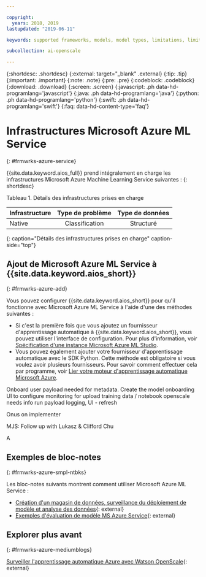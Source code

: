 ```yaml
---

copyright:
  years: 2018, 2019
lastupdated: "2019-06-11"

keywords: supported frameworks, models, model types, limitations, limits, azure

subcollection: ai-openscale

---
```


{:shortdesc: .shortdesc}
{:external: target="_blank" .external}
{:tip: .tip}
{:important: .important}
{:note: .note}
{:pre: .pre}
{:codeblock: .codeblock}
{:download: .download}
{:screen: .screen}
{:javascript: .ph data-hd-programlang='javascript'}
{:java: .ph data-hd-programlang='java'}
{:python: .ph data-hd-programlang='python'}
{:swift: .ph data-hd-programlang='swift'}
{:faq: data-hd-content-type='faq'}

# Infrastructures Microsoft Azure ML Service
{: #frmwrks-azure-service}

{{site.data.keyword.aios_full}} prend intégralement en charge les infrastructures Microsoft Azure Machine Learning Service suivantes :
{: shortdesc}

Tableau 1. Détails des infrastructures prises en charge

| Infrastructure | Type de problème | Type de données |
|:---|:---:|:---:|
| Native | Classification | Structuré |
{: caption="Détails des infrastructures prises en charge" caption-side="top"}

## Ajout de Microsoft Azure ML Service à {{site.data.keyword.aios_short}}
{: #frmwrks-azure-add}

Vous pouvez configurer {{site.data.keyword.aios_short}} pour qu'il fonctionne avec Microsoft Azure ML Service
à l'aide d'une des méthodes suivantes :

- Si c'est la première fois que vous ajoutez un fournisseur d'apprentissage automatique à {{site.data.keyword.aios_short}},
vous pouvez utiliser l'interface de configuration.
Pour plus d'information, voir
[Spécification d'une instance Microsoft Azure ML Studio](/docs/services/ai-openscale?topic=ai-openscale-connect-azure).
- Vous pouvez également ajouter votre fournisseur d'apprentissage automatique avec le SDK Python.
Cette méthode est obligatoire si vous voulez avoir plusieurs fournisseurs.
Pour savoir comment effectuer cela par programme, voir
[Lier votre moteur d'apprentissage automatique Microsoft Azure](/docs/services/ai-openscale?topic=ai-openscale-cml-connect#cml-azbind).


Onboard user payload needed for metadata.
Create the model
onboarding UI to configure monitoring for
upload training data / notebook openscale needs info
run payload logging,
UI - refresh

Onus on implementer 

MJS: Follow up with Lukasz & Clifford Chu

A

## Exemples de bloc-notes
{: #frmwrks-azure-smpl-ntbks}

Les bloc-notes suivants montrent comment utiliser Microsoft Azure ML Service :

- [Création d'un magasin de données, surveillance du déploiement de modèle et analyse des données](https://github.com/pmservice/ai-openscale-tutorials/blob/master/notebooks/AI%20OpenScale%20and%20Azure%20ML%20Studio%20Engine.ipynb){: external}
- [Exemples d'évaluation de modèle MS Azure Service](https://dataplatform.cloud.ibm.com/analytics/notebooks/v2/0d4ebd8d-87cb-4c38-8ba8-37f5623df131/view?access_token=fcb2c411aed913bf94f86f434184db67aef1a6b304824b86b4ad63686e4890be){: external}

## Explorer plus avant
{: #frmwrks-azure-mediumblogs}

[Surveiller l'apprentissage automatique Azure avec Watson OpenScale](https://developer.ibm.com/patterns/monitor-azure-machine-learning-studio-models-with-ai-openscale/){: external}
